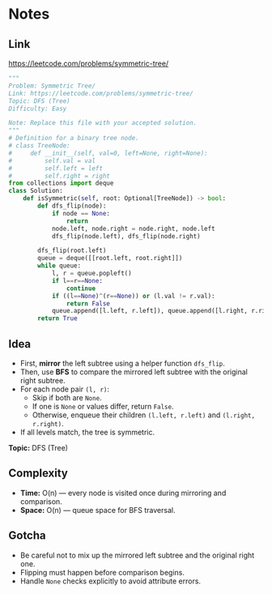 # Notes

## Link
https://leetcode.com/problems/symmetric-tree/

``` python
"""
Problem: Symmetric Tree/
Link: https://leetcode.com/problems/symmetric-tree/
Topic: DFS (Tree)
Difficulty: Easy

Note: Replace this file with your accepted solution.
"""
# Definition for a binary tree node.
# class TreeNode:
#     def __init__(self, val=0, left=None, right=None):
#         self.val = val
#         self.left = left
#         self.right = right
from collections import deque
class Solution:
    def isSymmetric(self, root: Optional[TreeNode]) -> bool:
        def dfs_flip(node):
            if node == None:
                return
            node.left, node.right = node.right, node.left
            dfs_flip(node.left), dfs_flip(node.right)

        dfs_flip(root.left)
        queue = deque([[root.left, root.right]])
        while queue:
            l, r = queue.popleft()
            if l==r==None:
                continue
            if ((l==None)^(r==None)) or (l.val != r.val):
                return False
            queue.append([l.left, r.left]), queue.append([l.right, r.right])        
        return True
```

## Idea
- First, **mirror** the left subtree using a helper function `dfs_flip`.  
- Then, use **BFS** to compare the mirrored left subtree with the original right subtree.  
- For each node pair `(l, r)`:
  - Skip if both are `None`.  
  - If one is `None` or values differ, return `False`.  
  - Otherwise, enqueue their children `(l.left, r.left)` and `(l.right, r.right)`.  
- If all levels match, the tree is symmetric.

**Topic:** DFS (Tree)

## Complexity
- **Time:** O(n) — every node is visited once during mirroring and comparison.  
- **Space:** O(n) — queue space for BFS traversal.

## Gotcha
- Be careful not to mix up the mirrored left subtree and the original right one.  
- Flipping must happen before comparison begins.  
- Handle `None` checks explicitly to avoid attribute errors.
